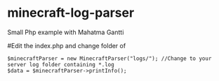 # minecraft-log-parser
Small Php example with Mahatma Gantti

#Edit the index.php and change folder of
```
$minecraftParser = new MinecraftParser("logs/"); //Change to your server log folder containing *.log
$data = $minecraftParser->printInfo();
```

